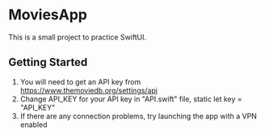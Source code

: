 # MoviesApp
This is a small project to practice SwiftUI.

## Getting Started
1. You will need to get an API key from https://www.themoviedb.org/settings/api
2. Change API_KEY for your API key in "API.swift" file, static let key = "API_KEY"
3. If there are any connection problems, try launching the app with a VPN enabled
